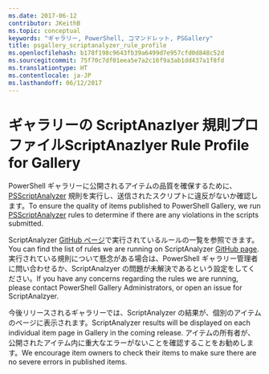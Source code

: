 ```yaml
---
ms.date: 2017-06-12
contributor: JKeithB
ms.topic: conceptual
keywords: "ギャラリー, PowerShell, コマンドレット, PSGallery"
title: psgallery_scriptanalyzer_rule_profile
ms.openlocfilehash: b178f198c9643fb39a6499d7e957cfd0d848c52d
ms.sourcegitcommit: 75f70c7df01eea5e7a2c16f9a3ab1dd437a1f8fd
ms.translationtype: HT
ms.contentlocale: ja-JP
ms.lasthandoff: 06/12/2017
---
```

# <a name="scriptanazlyer-rule-profile-for-gallery"></a><span data-ttu-id="040d7-103">ギャラリーの ScriptAnazlyer 規則プロファイル</span><span class="sxs-lookup"><span data-stu-id="040d7-103">ScriptAnazlyer Rule Profile for Gallery</span></span>
<span data-ttu-id="040d7-104">PowerShell ギャラリーに公開されるアイテムの品質を確保するために、[PSScriptAnalyzer](https://github.com/PowerShell/PSScriptAnalyzer) 規則を実行し、送信されたスクリプトに違反がないか確認します。</span><span class="sxs-lookup"><span data-stu-id="040d7-104">To ensure the quality of items published to PowerShell Gallery, we run [PSScriptAnalyzer](https://github.com/PowerShell/PSScriptAnalyzer) rules to determine if there are any violations in the scripts submitted.</span></span>

<span data-ttu-id="040d7-105">ScriptAnalyzer [GitHub ページ](https://github.com/PowerShell/PSScriptAnalyzer/blob/development/Engine/Settings/PSGallery.psd1)で実行されているルールの一覧を参照できます。</span><span class="sxs-lookup"><span data-stu-id="040d7-105">You can find the list of rules we are running on ScriptAnalyzer [GitHub page](https://github.com/PowerShell/PSScriptAnalyzer/blob/development/Engine/Settings/PSGallery.psd1).</span></span>
<span data-ttu-id="040d7-106">実行されている規則について懸念がある場合は、PowerShell ギャラリー管理者に問い合わせるか、ScriptAnalzyer の問題が未解決であるという設定をしてください。</span><span class="sxs-lookup"><span data-stu-id="040d7-106">If you have any concerns regarding the rules we are running, please contact PowerShell Gallery Administrators, or open an issue for ScriptAnalzyer.</span></span>

<span data-ttu-id="040d7-107">今後リリースされるギャラリーでは、ScriptAnalyzer の結果が、個別のアイテムのページに表示されます。</span><span class="sxs-lookup"><span data-stu-id="040d7-107">ScriptAnalyzer results will be displayed on each individual item page in Gallery in the coming release.</span></span> <span data-ttu-id="040d7-108">アイテムの所有者が、公開されたアイテム内に重大なエラーがないことを確認することをお勧めします。</span><span class="sxs-lookup"><span data-stu-id="040d7-108">We encourage item owners to check their items to make sure there are no severe errors in published items.</span></span>


